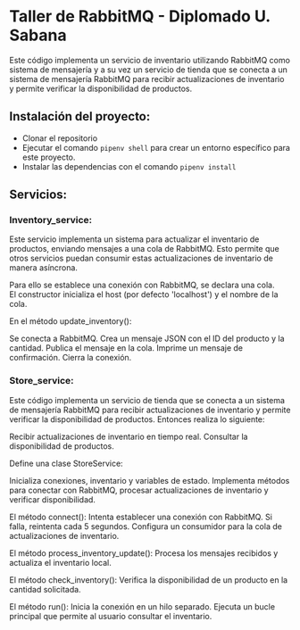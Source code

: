 # Taller de RabbitMQ - Diplomado U. Sabana

Este código implementa un servicio de inventario utilizando RabbitMQ como sistema de mensajería y a su vez un servicio de tienda que se conecta a un sistema de mensajería RabbitMQ para recibir actualizaciones de inventario y permite verificar la disponibilidad de productos.

## Instalación del proyecto:
- Clonar el repositorio
- Ejecutar el comando ```pipenv shell``` para crear un entorno específico para este proyecto.
- Instalar las dependencias con el comando ```pipenv install```

## Servicios:
### Inventory_service:
Este servicio implementa un sistema para actualizar el inventario de productos, enviando mensajes a una cola de RabbitMQ. Esto permite que otros servicios puedan consumir estas actualizaciones de inventario de manera asíncrona.

Para ello se establece una conexión con RabbitMQ, se declara una cola.  
El constructor inicializa el host (por defecto 'localhost') y el nombre de la cola.

En el método update_inventory():

Se conecta a RabbitMQ.
Crea un mensaje JSON con el ID del producto y la cantidad.
Publica el mensaje en la cola.
Imprime un mensaje de confirmación.
Cierra la conexión.


### Store_service:

Este código implementa un servicio de tienda que se conecta a un sistema de mensajería RabbitMQ para recibir actualizaciones de inventario y permite verificar la disponibilidad de productos.  Entonces realiza lo siguiente:

Recibir actualizaciones de inventario en tiempo real.
Consultar la disponibilidad de productos.

Define una clase StoreService:

Inicializa conexiones, inventario y variables de estado.
Implementa métodos para conectar con RabbitMQ, procesar actualizaciones de inventario y verificar disponibilidad.


El método connect():
Intenta establecer una conexión con RabbitMQ.
Si falla, reintenta cada 5 segundos.
Configura un consumidor para la cola de actualizaciones de inventario.


El método process_inventory_update():
Procesa los mensajes recibidos y actualiza el inventario local.


El método check_inventory():
Verifica la disponibilidad de un producto en la cantidad solicitada.


El método run():
Inicia la conexión en un hilo separado.
Ejecuta un bucle principal que permite al usuario consultar el inventario.
